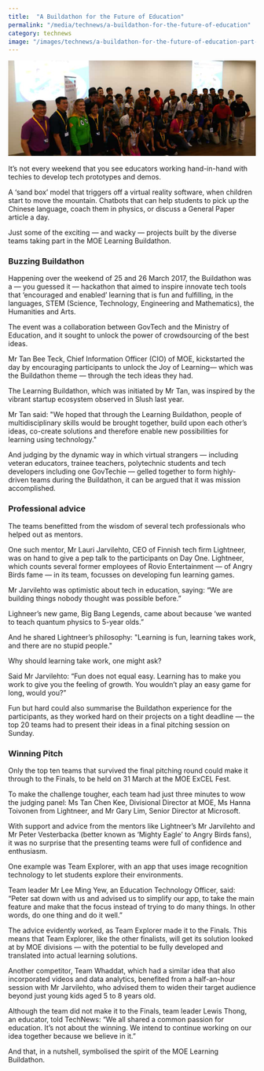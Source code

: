 ```yaml
---
title:  "A Buildathon for the Future of Education"
permalink: "/media/technews/a-buildathon-for-the-future-of-education"
category: technews
image: "/images/technews/a-buildathon-for-the-future-of-education-part-1.png"
---
```


![a buildathon for the future of education](/images/technews/a-buildathon-for-the-future-of-education-part-1.png)

It’s not every weekend that you see educators working hand-in-hand with techies to develop tech prototypes and demos.

A ‘sand box’ model that triggers off a virtual reality software, when children start to move the mountain. Chatbots that can help students to pick up the Chinese language, coach them in physics, or discuss a General Paper article a day.

Just some of the exciting — and wacky — projects built by the diverse teams taking part in the MOE Learning Buildathon.

### **Buzzing Buildathon**
Happening over the weekend of 25 and 26 March 2017, the Buildathon was a — you guessed it — hackathon that aimed to inspire innovate tech tools that ‘encouraged and enabled’ learning that is fun and fulfilling, in the languages, STEM (Science, Technology, Engineering and Mathematics), the Humanities and Arts.

The event was a collaboration between GovTech and the Ministry of Education, and it sought to unlock the power of crowdsourcing of the best ideas.

Mr Tan Bee Teck, Chief Information Officer (CIO) of MOE, kickstarted the day by encouraging participants to unlock the Joy of Learning— which was the Buildathon theme — through the tech ideas they had.

The Learning Buildathon, which was initiated by Mr Tan, was inspired by the vibrant startup ecosystem observed in Slush last year.

Mr Tan said: "We hoped that through the Learning Buildathon, people of multidisciplinary skills would be brought together, build upon each other’s ideas, co-create solutions and therefore enable new possibilities for learning using technology."

And judging by the dynamic way in which virtual strangers — including veteran educators, trainee teachers, polytechnic students and tech developers including one GovTechie — gelled together to form highly-driven teams during the Buildathon, it can be argued that it was mission accomplished.

### **Professional advice**
The teams benefitted from the wisdom of several tech professionals who helped out as mentors. 

One such mentor, Mr Lauri Jarvilehto, CEO of Finnish tech firm Lightneer, was on hand to give a pep talk to the participants on Day One. Lightneer, which counts several former employees of Rovio Entertainment — of Angry Birds fame — in its team, focusses on developing fun learning games.

Mr Jarvilehto was optimistic about tech in education, saying: “We are building things nobody thought was possible before.”

Lighneer’s new game, Big Bang Legends, came about because ‘we wanted to teach quantum physics to 5-year olds.”

And he shared Lightneer’s philosophy: "Learning is fun, learning takes work, and there are no stupid people."

Why should learning take work, one might ask?

Said Mr Jarvilehto: “Fun does not equal easy. Learning has to make you work to give you the feeling of growth. You wouldn’t play an easy game for long, would you?”

Fun but hard could also summarise the Buildathon experience for the participants, as they worked hard on their projects on a tight deadline — the top 20 teams had to present their ideas in a final pitching session on Sunday.

### **Winning Pitch**
Only the top ten teams that survived the final pitching round could make it through to the Finals, to be held on 31 March at the MOE ExCEL Fest.

To make the challenge tougher, each team had just three minutes to wow the judging panel: Ms Tan Chen Kee, Divisional Director at MOE, Ms Hanna Toivonen from Lightneer, and Mr Gary Lim, Senior Director at Microsoft.

With support and advice from the mentors like Lightneer’s Mr Jarvilehto and Mr Peter Vesterbacka (better known as ‘Mighty Eagle’ to Angry Birds fans), it was no surprise that the presenting teams were full of confidence and enthusiasm.

One example was Team Explorer, with an app that uses image recognition technology to let students explore their environments.

Team leader Mr Lee Ming Yew, an Education Technology Officer, said: “Peter sat down with us and advised us to simplify our app, to take the main feature and make that the focus instead of trying to do many things. In other words, do one thing and do it well.”

The advice evidently worked, as Team Explorer made it to the Finals. This means that Team Explorer, like the other finalists, will get its solution looked at by MOE divisions — with the potential to be fully developed and translated into actual learning solutions.

Another competitor, Team Whaddat, which had a similar idea that also incorporated videos and data analytics, benefited from a half-an-hour session with Mr Jarvilehto, who advised them to widen their target audience beyond just young kids aged 5 to 8 years old.

Although the team did not make it to the Finals, team leader Lewis Thong, an educator, told TechNews: “We all shared a common passion for education.  It’s not about the winning. We intend to continue working on our idea together because we believe in it.”

And that, in a nutshell, symbolised the spirit of the MOE Learning Buildathon.
